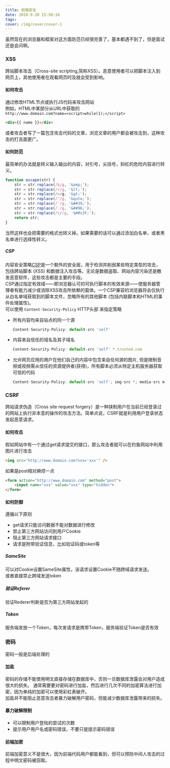 ```yaml
---
title: 前端安全  
date: 2018-9-20 15:50:16   
tags:   
cover: /img/cover/cover-1
---
```


虽然现在的浏览器和框架对这方面防范已经很完善了，基本都遇不到了，但是面试还是会问啊。

### XSS
跨站脚本攻击（Cross-site scripting,简称XSS）。恶意使用者可以把脚本注入到网页上，其他使用者在观看网页时及就会受到影响。
#### 如何攻击
通过修改HTML节点或执行JS代码来攻击网站  
例如，HTML中某部分从URL中获取的  
`http://www.domain.com?name=<script>while(1);</script>`
```html
<div>{{ name }}</div>
```
或者攻击者写了一篇包含攻击代码的文章，浏览文章的用户都会被攻击到，这种攻击的打击面更广。
#### 如何防范
最简单的办法就是转义输入输出的内容，对引号，尖括号，斜杠的危险内容进行转义。
```js
function escape(str) {
    str = str.replace(/&/g, '&amp;');
    str = str.replace(/</g, '&lt;');
    str = str.replace(/>/g, '&gt;');
    str = str.replace(/"/g, '&quto;');
    str = str.replace(/'/g, '&##39;');
    str = str.replace(/`/g, '&##96;');
    str = str.replace(/\//g, '&##x3F;');
    return str;
}
```
当然这样也会把需要的格式也转义掉。如果需要的话可以通过添加白名单，或者黑名单进行选择性转义。
##### CSP
内容安全策略[CSP](https://developer.mozilla.org/zh-CN/docs/Web/HTTP/CSP)是一个额外的安全层，用于检测并削弱某些特定类型的攻击，包括跨站脚本 (XSS) 和数据注入攻击等。无论是数据盗取、网站内容污染还是散发恶意软件，这些攻击都是主要的手段。  
CSP通过指定有效域——即浏览器认可的可执行脚本的有效来源——使服务器管理者有能力减少或消除XSS攻击所依赖的载体。一个CSP兼容的浏览器将会仅执行从白名单域获取到的脚本文件，忽略所有的其他脚本 (包括内联脚本和HTML的事件处理属性)。  
可以使用  `Content-Security-Policy` HTTP头部 来指定策略
- 所有内容均来自站点的同一个源
    ```js
    Content-Security-Policy: default-src 'self'
    ```
- 内容来自信任的域名及其子域名
    ```js
    Content-Security-Policy: default-src 'self' *.trusted.com
    ```
- 允许网页应用的用户在他们自己的内容中包含来自任何源的图片, 但是限制音频或视频需从信任的资源提供者(获得)，所有脚本必须从特定主机服务器获取可信的代码
    ```js
    Content-Security-Policy: default-src 'self'; img-src *; media-src media1.com media2.com; script-src userscripts.example.com
    ```
### CSRF
跨站请求伪造（Cross site request forgery）是一种挟制用户在当前已经登录过的网站上执行非本意的操作的攻击方法。简单点说，CSRF就是利用用户登录状态发起恶意请求。
#### 如何攻击
假如网站中有一个通过get请求提交的接口，那么攻击者就可以在钓鱼网站中利用图片进行攻击
```html
<img src="http://www.domain.com?xxx='xxx'" />
```
如果是post相对麻烦一点
```html
<form action="http://www.domain.com" method="post">
    <input name="xxx" value="xxx" type="hidden">
</form>
```
#### 如何防御
遵循以下原则
- get请求只能访问数据不能对数据进行修改
- 禁止第三方网站访问到用户Cookie
- 阻止第三方网站请求接口
- 请求是附带验证信息，比如验证码或token等

##### SameSite
可以对Cookie设置SameSite属性，该请求设置Cookie不随跨域请求发送。  
或者直接禁止跨域发送token
##### 验证Referer
验证Rederer判断是否为第三方网站发起的
##### Token
服务端发放一个Token，每次发请求是携带Token，服务端验证Token是否有效
### 密码
密码一般是后端处理的
#### 加盐
密码的存储不能使用明文直接存储在数据库中，否则一旦数据库泄露会对用户造成很大的损失。
通常需要要对密码进行加盐，然后进行几次不同的加密算法进行加密，因为单纯的加密可以使用彩虹表破开。  
加盐并不能阻止恶意攻击者暴力破解用户密码，但能减少数据库泄露带来的损失。
#### 暴力破解限制
- 可以限制用户登陆的尝试的次数
- 提示用户用户名或密码错误，不要只是提示密码错误
#### 前端加密
前端加密意义不是很大，因为前端代码用户都能看到，但可以预防中间人攻击的过程中明文密码被窃取。
